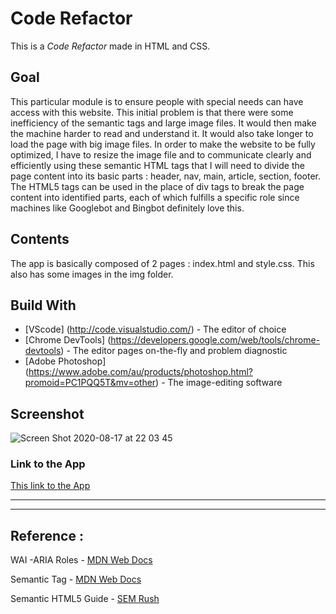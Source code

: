 # Code Refactor
This is a *Code Refactor* made in HTML and CSS.

## Goal
This particular module is to ensure people with special needs can have access with this website. This initial problem is that there were some inefficiency of the semantic tags and large image files. It would then make the machine harder to read and understand it. It would also take longer to load the page with big image files. In order to make the website to be fully optimized, I have to resize the image file and to communicate clearly and efficiently using these semantic HTML tags that I will need to divide the page content into its basic parts : header, nav, main, article, section, footer. The HTML5 tags can be used in the place of div tags to break the page content into identified parts, each of which fulfills a specific role since machines like Googlebot and Bingbot definitely love this.

## Contents
<p>The app is basically composed of 2 pages : index.html and style.css. This also has some images in the img folder.</p> 

## Build With
* [VScode] (http://code.visualstudio.com/) - The editor of choice
* [Chrome DevTools] (https://developers.google.com/web/tools/chrome-devtools) - The editor pages on-the-fly and problem diagnostic 
* [Adobe Photoshop] (https://www.adobe.com/au/products/photoshop.html?promoid=PC1PQQ5T&mv=other) - The image-editing software


## Screenshot

![Screen Shot 2020-08-17 at 22 03 45](https://user-images.githubusercontent.com/7066137/90394223-9c1ca400-e0d5-11ea-9dc7-60a035226593.png)

### Link to the App
<a href="https://annisapf.github.io/Bootcamp-Homework-CodeRefactor/">This link to the App</a><hr>
<hr>


## Reference : 
WAI -ARIA Roles - [MDN Web Docs](https://developer.mozilla.org/en-US/docs/Web/Accessibility/ARIA/Roles)

Semantic Tag - [MDN Web Docs](https://developer.mozilla.org/en-US/docs/Glossary/Semantics)

Semantic HTML5 Guide - [SEM Rush](https://www.semrush.com/blog/semantic-html5-guide/)

